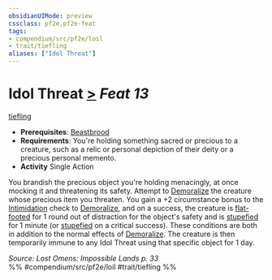 ```yaml
---
obsidianUIMode: preview
cssclass: pf2e,pf2e-feat
tags:
- compendium/src/pf2e/loil
- trait/tiefling
aliases: ["Idol Threat"]
---
```

# Idol Threat  [>](rules/core-rulebook/chapter-9-playing-the-game.md#Actions "Single Action") *Feat 13*  
[tiefling](rules/traits/tiefling-b1.md "Tiefling Ancestry & Heritage Trait")  

- **Prerequisites**: [Beastbrood](compendium/feats/beastbrood-loag.md)
- **Requirements**: You're holding something sacred or precious to a creature, such as a relic or personal depiction of their deity or a precious personal memento.
- **Activity** Single Action

You brandish the precious object you're holding menacingly, at once mocking it and threatening its safety. Attempt to [Demoralize](rules/actions/demoralize.md) the creature whose precious item you threaten. You gain a +2 circumstance bonus to the [Intimidation](compendium/skills.md#Intimidation) check to [Demoralize](rules/actions/demoralize.md), and on a success, the creature is [flat-footed](rules/conditions.md#Flat-footed) for 1 round out of distraction for the object's safety and is [stupefied](rules/conditions.md#Stupefied) for 1 minute (or [stupefied](rules/conditions.md#Stupefied) on a critical success). These conditions are both in addition to the normal effects of [Demoralize](rules/actions/demoralize.md). The creature is then temporarily immune to any Idol Threat using that specific object for 1 day.

*Source: Lost Omens: Impossible Lands p. 33*  
%% #compendium/src/pf2e/loil #trait/tiefling %%
